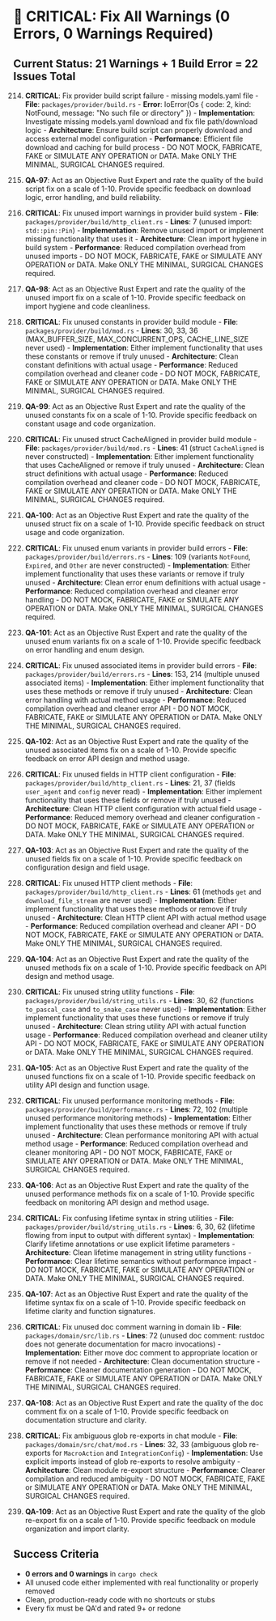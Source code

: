 # 🚨 CRITICAL: Fix All Warnings (0 Errors, 0 Warnings Required)

## Current Status: 21 Warnings + 1 Build Error = 22 Issues Total

214. **CRITICAL**: Fix provider build script failure - missing models.yaml file
    - **File**: `packages/provider/build.rs`
    - **Error**: IoError(Os { code: 2, kind: NotFound, message: "No such file or directory" })
    - **Implementation**: Investigate missing models.yaml download and fix file path/download logic
    - **Architecture**: Ensure build script can properly download and access external model configuration
    - **Performance**: Efficient file download and caching for build process
    - DO NOT MOCK, FABRICATE, FAKE or SIMULATE ANY OPERATION or DATA. Make ONLY THE MINIMAL, SURGICAL CHANGES required.

215. **QA-97**: Act as an Objective Rust Expert and rate the quality of the build script fix on a scale of 1-10. Provide specific feedback on download logic, error handling, and build reliability.

216. **CRITICAL**: Fix unused import warnings in provider build system
    - **File**: `packages/provider/build/http_client.rs`
    - **Lines**: 7 (unused import: `std::pin::Pin`)
    - **Implementation**: Remove unused import or implement missing functionality that uses it
    - **Architecture**: Clean import hygiene in build system
    - **Performance**: Reduced compilation overhead from unused imports
    - DO NOT MOCK, FABRICATE, FAKE or SIMULATE ANY OPERATION or DATA. Make ONLY THE MINIMAL, SURGICAL CHANGES required.

217. **QA-98**: Act as an Objective Rust Expert and rate the quality of the unused import fix on a scale of 1-10. Provide specific feedback on import hygiene and code cleanliness.

218. **CRITICAL**: Fix unused constants in provider build module
    - **File**: `packages/provider/build/mod.rs`
    - **Lines**: 30, 33, 36 (MAX_BUFFER_SIZE, MAX_CONCURRENT_OPS, CACHE_LINE_SIZE never used)
    - **Implementation**: Either implement functionality that uses these constants or remove if truly unused
    - **Architecture**: Clean constant definitions with actual usage
    - **Performance**: Reduced compilation overhead and cleaner code
    - DO NOT MOCK, FABRICATE, FAKE or SIMULATE ANY OPERATION or DATA. Make ONLY THE MINIMAL, SURGICAL CHANGES required.

219. **QA-99**: Act as an Objective Rust Expert and rate the quality of the unused constants fix on a scale of 1-10. Provide specific feedback on constant usage and code organization.

220. **CRITICAL**: Fix unused struct CacheAligned in provider build module
    - **File**: `packages/provider/build/mod.rs`
    - **Lines**: 41 (struct `CacheAligned` is never constructed)
    - **Implementation**: Either implement functionality that uses CacheAligned or remove if truly unused
    - **Architecture**: Clean struct definitions with actual usage
    - **Performance**: Reduced compilation overhead and cleaner code
    - DO NOT MOCK, FABRICATE, FAKE or SIMULATE ANY OPERATION or DATA. Make ONLY THE MINIMAL, SURGICAL CHANGES required.

221. **QA-100**: Act as an Objective Rust Expert and rate the quality of the unused struct fix on a scale of 1-10. Provide specific feedback on struct usage and code organization.

222. **CRITICAL**: Fix unused enum variants in provider build errors
    - **File**: `packages/provider/build/errors.rs`
    - **Lines**: 109 (variants `NotFound`, `Expired`, and `Other` are never constructed)
    - **Implementation**: Either implement functionality that uses these variants or remove if truly unused
    - **Architecture**: Clean error enum definitions with actual usage
    - **Performance**: Reduced compilation overhead and cleaner error handling
    - DO NOT MOCK, FABRICATE, FAKE or SIMULATE ANY OPERATION or DATA. Make ONLY THE MINIMAL, SURGICAL CHANGES required.

223. **QA-101**: Act as an Objective Rust Expert and rate the quality of the unused enum variants fix on a scale of 1-10. Provide specific feedback on error handling and enum design.

224. **CRITICAL**: Fix unused associated items in provider build errors
    - **File**: `packages/provider/build/errors.rs`
    - **Lines**: 153, 214 (multiple unused associated items)
    - **Implementation**: Either implement functionality that uses these methods or remove if truly unused
    - **Architecture**: Clean error handling with actual method usage
    - **Performance**: Reduced compilation overhead and cleaner error API
    - DO NOT MOCK, FABRICATE, FAKE or SIMULATE ANY OPERATION or DATA. Make ONLY THE MINIMAL, SURGICAL CHANGES required.

225. **QA-102**: Act as an Objective Rust Expert and rate the quality of the unused associated items fix on a scale of 1-10. Provide specific feedback on error API design and method usage.

226. **CRITICAL**: Fix unused fields in HTTP client configuration
    - **File**: `packages/provider/build/http_client.rs`
    - **Lines**: 21, 37 (fields `user_agent` and `config` never read)
    - **Implementation**: Either implement functionality that uses these fields or remove if truly unused
    - **Architecture**: Clean HTTP client configuration with actual field usage
    - **Performance**: Reduced memory overhead and cleaner configuration
    - DO NOT MOCK, FABRICATE, FAKE or SIMULATE ANY OPERATION or DATA. Make ONLY THE MINIMAL, SURGICAL CHANGES required.

227. **QA-103**: Act as an Objective Rust Expert and rate the quality of the unused fields fix on a scale of 1-10. Provide specific feedback on configuration design and field usage.

228. **CRITICAL**: Fix unused HTTP client methods
    - **File**: `packages/provider/build/http_client.rs`
    - **Lines**: 61 (methods `get` and `download_file_stream` are never used)
    - **Implementation**: Either implement functionality that uses these methods or remove if truly unused
    - **Architecture**: Clean HTTP client API with actual method usage
    - **Performance**: Reduced compilation overhead and cleaner API
    - DO NOT MOCK, FABRICATE, FAKE or SIMULATE ANY OPERATION or DATA. Make ONLY THE MINIMAL, SURGICAL CHANGES required.

229. **QA-104**: Act as an Objective Rust Expert and rate the quality of the unused methods fix on a scale of 1-10. Provide specific feedback on API design and method usage.

230. **CRITICAL**: Fix unused string utility functions
    - **File**: `packages/provider/build/string_utils.rs`
    - **Lines**: 30, 62 (functions `to_pascal_case` and `to_snake_case` never used)
    - **Implementation**: Either implement functionality that uses these functions or remove if truly unused
    - **Architecture**: Clean string utility API with actual function usage
    - **Performance**: Reduced compilation overhead and cleaner utility API
    - DO NOT MOCK, FABRICATE, FAKE or SIMULATE ANY OPERATION or DATA. Make ONLY THE MINIMAL, SURGICAL CHANGES required.

231. **QA-105**: Act as an Objective Rust Expert and rate the quality of the unused functions fix on a scale of 1-10. Provide specific feedback on utility API design and function usage.

232. **CRITICAL**: Fix unused performance monitoring methods
    - **File**: `packages/provider/build/performance.rs`
    - **Lines**: 72, 102 (multiple unused performance monitoring methods)
    - **Implementation**: Either implement functionality that uses these methods or remove if truly unused
    - **Architecture**: Clean performance monitoring API with actual method usage
    - **Performance**: Reduced compilation overhead and cleaner monitoring API
    - DO NOT MOCK, FABRICATE, FAKE or SIMULATE ANY OPERATION or DATA. Make ONLY THE MINIMAL, SURGICAL CHANGES required.

233. **QA-106**: Act as an Objective Rust Expert and rate the quality of the unused performance methods fix on a scale of 1-10. Provide specific feedback on monitoring API design and method usage.

234. **CRITICAL**: Fix confusing lifetime syntax in string utilities
    - **File**: `packages/provider/build/string_utils.rs`
    - **Lines**: 6, 30, 62 (lifetime flowing from input to output with different syntax)
    - **Implementation**: Clarify lifetime annotations or use explicit lifetime parameters
    - **Architecture**: Clean lifetime management in string utility functions
    - **Performance**: Clear lifetime semantics without performance impact
    - DO NOT MOCK, FABRICATE, FAKE or SIMULATE ANY OPERATION or DATA. Make ONLY THE MINIMAL, SURGICAL CHANGES required.

235. **QA-107**: Act as an Objective Rust Expert and rate the quality of the lifetime syntax fix on a scale of 1-10. Provide specific feedback on lifetime clarity and function signatures.

236. **CRITICAL**: Fix unused doc comment warning in domain lib
    - **File**: `packages/domain/src/lib.rs`
    - **Lines**: 72 (unused doc comment: rustdoc does not generate documentation for macro invocations)
    - **Implementation**: Either move doc comment to appropriate location or remove if not needed
    - **Architecture**: Clean documentation structure
    - **Performance**: Cleaner documentation generation
    - DO NOT MOCK, FABRICATE, FAKE or SIMULATE ANY OPERATION or DATA. Make ONLY THE MINIMAL, SURGICAL CHANGES required.

237. **QA-108**: Act as an Objective Rust Expert and rate the quality of the doc comment fix on a scale of 1-10. Provide specific feedback on documentation structure and clarity.

238. **CRITICAL**: Fix ambiguous glob re-exports in chat module
    - **File**: `packages/domain/src/chat/mod.rs`
    - **Lines**: 32, 33 (ambiguous glob re-exports for `MacroAction` and `IntegrationConfig`)
    - **Implementation**: Use explicit imports instead of glob re-exports to resolve ambiguity
    - **Architecture**: Clean module re-export structure
    - **Performance**: Clearer compilation and reduced ambiguity
    - DO NOT MOCK, FABRICATE, FAKE or SIMULATE ANY OPERATION or DATA. Make ONLY THE MINIMAL, SURGICAL CHANGES required.

239. **QA-109**: Act as an Objective Rust Expert and rate the quality of the glob re-export fix on a scale of 1-10. Provide specific feedback on module organization and import clarity.

## Success Criteria
- **0 errors and 0 warnings** in `cargo check`
- All unused code either implemented with real functionality or properly removed
- Clean, production-ready code with no shortcuts or stubs
- Every fix must be QA'd and rated 9+ or redone